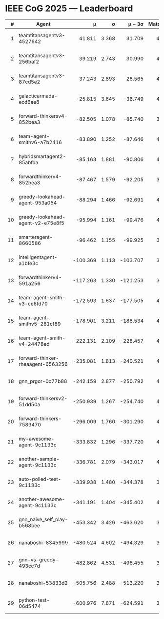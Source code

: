 # IEEE CoG 2025 — Leaderboard

| # | Agent | μ | σ | μ − 3σ | Matches | Updated |
|---:|---|---:|---:|---:|---:|---|
| 1 | teamtitansagentv3-4527642 | 41.811 | 3.368 | 31.709 | 4340 | 2025-08-18 21:57 |
| 2 | teamtitansagentv3-256baf2 | 39.219 | 2.743 | 30.990 | 4512 | 2025-08-18 21:57 |
| 3 | teamtitansagentv3-87cd5e2 | 37.243 | 2.893 | 28.565 | 4292 | 2025-08-18 21:57 |
| 4 | galacticarmada-ecd6ae8 | -25.815 | 3.645 | -36.749 | 4480 | 2025-08-18 21:57 |
| 5 | forward-thinkersv4-852bea3 | -82.505 | 1.078 | -85.740 | 3506 | 2025-08-18 21:57 |
| 6 | team-agent-smithv6-a7b2416 | -83.890 | 1.252 | -87.646 | 4440 | 2025-08-18 21:57 |
| 7 | hybridsmartagent2-85abfda | -85.163 | 1.881 | -90.806 | 4213 | 2025-08-18 21:57 |
| 8 | forwardthinkerv4-852bea3 | -87.467 | 1.579 | -92.205 | 3554 | 2025-08-18 21:57 |
| 9 | greedy-lookahead-agent-953a054 | -88.294 | 1.466 | -92.691 | 4116 | 2025-08-18 21:57 |
| 10 | greedy-lookahead-agent-v2-e75e8f5 | -95.994 | 1.161 | -99.476 | 4536 | 2025-08-18 21:57 |
| 11 | smarteragent-8660586 | -96.462 | 1.155 | -99.925 | 3751 | 2025-08-18 21:57 |
| 12 | intelligentagent-a1bfe3c | -100.369 | 1.113 | -103.707 | 3562 | 2025-08-18 21:57 |
| 13 | forwardthinkerv4-591a256 | -117.263 | 1.330 | -121.253 | 3954 | 2025-08-18 21:57 |
| 14 | team-agent-smith-v3-ce6fd70 | -172.593 | 1.637 | -177.505 | 4972 | 2025-08-18 21:57 |
| 15 | team-agent-smithv5-281cf89 | -178.901 | 3.211 | -188.534 | 4580 | 2025-08-18 21:57 |
| 16 | team-agent-smith-v4-24478ed | -222.131 | 2.109 | -228.457 | 4612 | 2025-08-18 21:57 |
| 17 | forward-thinker-rheaagent-6563256 | -235.081 | 1.813 | -240.521 | 4106 | 2025-08-18 21:57 |
| 18 | gnn_prgcr-0c77b88 | -242.159 | 2.877 | -250.792 | 4230 | 2025-08-18 21:57 |
| 19 | forward-thinkersv2-51dd50a | -250.939 | 1.267 | -254.740 | 4486 | 2025-08-18 21:57 |
| 20 | forward-thinkers-7583470 | -296.009 | 1.760 | -301.290 | 4100 | 2025-08-18 21:57 |
| 21 | my-awesome-agent-9c1133c | -333.832 | 1.296 | -337.720 | 4700 | 2025-08-18 21:57 |
| 22 | another-sample-agent-9c1133c | -336.781 | 2.079 | -343.017 | 4240 | 2025-08-18 21:57 |
| 23 | auto-polled-test-9c1133c | -339.938 | 1.480 | -344.378 | 3880 | 2025-08-18 21:57 |
| 24 | another-awesome-agent-9c1133c | -341.191 | 1.404 | -345.402 | 4760 | 2025-08-18 21:57 |
| 25 | gnn_naive_self_play-b568bee | -453.342 | 3.426 | -463.620 | 3700 | 2025-08-18 21:57 |
| 26 | nanaboshi-8345999 | -480.524 | 4.602 | -494.329 | 3700 | 2025-08-18 21:57 |
| 27 | gnn-vs-greedy-493cc7d | -482.862 | 4.531 | -496.455 | 3660 | 2025-08-18 21:57 |
| 28 | nanaboshi-53833d2 | -505.756 | 2.488 | -513.220 | 3360 | 2025-08-18 21:57 |
| 29 | python-test-06d5474 | -600.976 | 7.871 | -624.591 | 3610 | 2025-08-18 21:57 |
